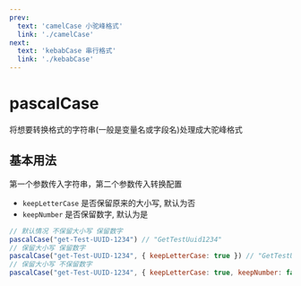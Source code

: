 ```yaml
---
prev:
  text: 'camelCase 小驼峰格式'
  link: './camelCase'
next:
  text: 'kebabCase 串行格式'
  link: './kebabCase'
---
```


# pascalCase

<VersionTag version="0.2.0" />

将想要转换格式的字符串(一般是变量名或字段名)处理成大驼峰格式

## 基本用法

第一个参数传入字符串，第二个参数传入转换配置

- `keepLetterCase` 是否保留原来的大小写, 默认为否
- `keepNumber` 是否保留数字, 默认为是

```js
// 默认情况 不保留大小写 保留数字
pascalCase("get-Test-UUID-1234") // "GetTestUuid1234"
// 保留大小写 保留数字
pascalCase("get-Test-UUID-1234", { keepLetterCase: true }) // "GetTestUUID1234"
// 保留大小写 不保留数字
pascalCase("get-Test-UUID-1234", { keepLetterCase: true, keepNumber: false }) // "GetTestUUID"
```

